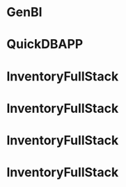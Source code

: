 # GenBI
# QuickDBAPP
# InventoryFullStack
# InventoryFullStack
# InventoryFullStack
# InventoryFullStack
